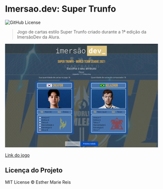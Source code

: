 # Imersao.dev: Super Trunfo

![GitHub License](https://img.shields.io/github/license/EstherMarie/Super_Trunfo)

> Jogo de cartas estilo Super Trunfo criado durante a 1ª edição da ImersãoDev da Alura.

<!-- <img src="https://cdn.discordapp.com/attachments/730091580706259084/834237473503969300/Screenshot_2021-04-20_Super_Trunfo_-_World_Team_League_2021.png" alt="Imagem do jogo" width="60%"> -->

<div align="center">
  <img src="./img/Screenshot 2021-10-17 at 20-42-13 Super Trunfo - World Team League 2021.png">
</div>

[Link do jogo](https://esthermarie.github.io/Super_Trunfo/)

## Licença do Projeto

MIT License © Esther Marie Reis
